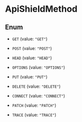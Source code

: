

# ApiShieldMethod

## Enum


* `GET` (value: `"GET"`)

* `POST` (value: `"POST"`)

* `HEAD` (value: `"HEAD"`)

* `OPTIONS` (value: `"OPTIONS"`)

* `PUT` (value: `"PUT"`)

* `DELETE` (value: `"DELETE"`)

* `CONNECT` (value: `"CONNECT"`)

* `PATCH` (value: `"PATCH"`)

* `TRACE` (value: `"TRACE"`)



